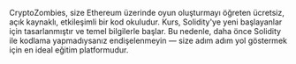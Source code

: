  CryptoZombies, size Ethereum üzerinde oyun oluşturmayı öğreten ücretsiz, açık kaynaklı, etkileşimli bir kod okuludur. Kurs, Solidity'ye yeni başlayanlar için tasarlanmıştır ve temel bilgilerle başlar. Bu nedenle, daha önce Solidity ile kodlama yapmadıysanız endişelenmeyin — size adım adım yol göstermek için en ideal eğitim platformudur.
